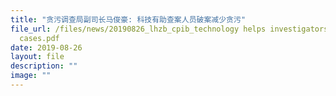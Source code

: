 ```yaml
---
title: "贪污调查局副司长马俊豪: 科技有助查案人员破案减少贪污"
file_url: /files/news/20190826_lhzb_cpib_technology helps investigators to solve
  cases.pdf
date: 2019-08-26
layout: file
description: ""
image: ""
---
```

